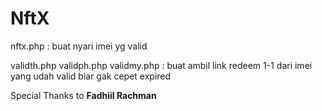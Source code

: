 # NftX





nftx.php : buat nyari imei yg valid

validth.php validph.php validmy.php : buat ambil link redeem 1-1 dari imei yang udah valid biar gak cepet expired





Special Thanks to <b>Fadhiil Rachman</b>
